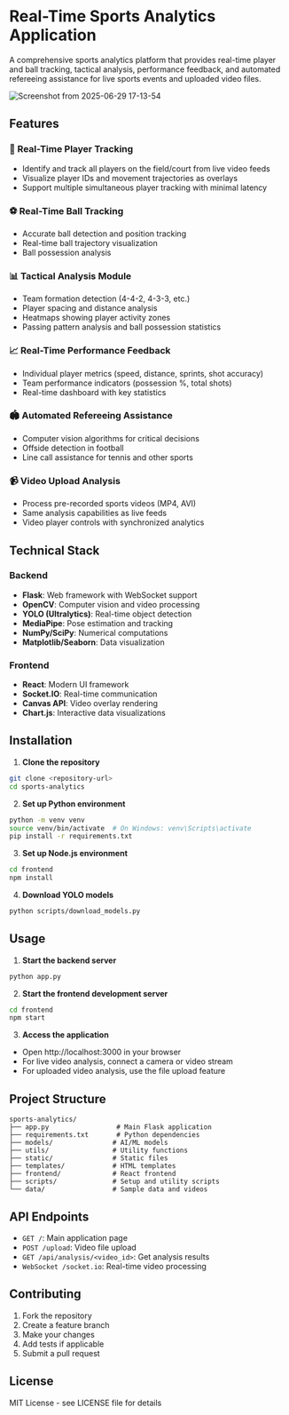 # Real-Time Sports Analytics Application

A comprehensive sports analytics platform that provides real-time player and ball tracking, tactical analysis, performance feedback, and automated refereeing assistance for live sports events and uploaded video files.

![Screenshot from 2025-06-29 17-13-54](https://github.com/user-attachments/assets/d8b1c167-5459-4f91-a299-0f533d0e6a1c)


## Features

### 🎯 Real-Time Player Tracking
- Identify and track all players on the field/court from live video feeds
- Visualize player IDs and movement trajectories as overlays
- Support multiple simultaneous player tracking with minimal latency

### ⚽ Real-Time Ball Tracking
- Accurate ball detection and position tracking
- Real-time ball trajectory visualization
- Ball possession analysis

### 📊 Tactical Analysis Module
- Team formation detection (4-4-2, 4-3-3, etc.)
- Player spacing and distance analysis
- Heatmaps showing player activity zones
- Passing pattern analysis and ball possession statistics

### 📈 Real-Time Performance Feedback
- Individual player metrics (speed, distance, sprints, shot accuracy)
- Team performance indicators (possession %, total shots)
- Real-time dashboard with key statistics

### 🏟️ Automated Refereeing Assistance
- Computer vision algorithms for critical decisions
- Offside detection in football
- Line call assistance for tennis and other sports

### 📹 Video Upload Analysis
- Process pre-recorded sports videos (MP4, AVI)
- Same analysis capabilities as live feeds
- Video player controls with synchronized analytics

## Technical Stack

### Backend
- **Flask**: Web framework with WebSocket support
- **OpenCV**: Computer vision and video processing
- **YOLO (Ultralytics)**: Real-time object detection
- **MediaPipe**: Pose estimation and tracking
- **NumPy/SciPy**: Numerical computations
- **Matplotlib/Seaborn**: Data visualization

### Frontend
- **React**: Modern UI framework
- **Socket.IO**: Real-time communication
- **Canvas API**: Video overlay rendering
- **Chart.js**: Interactive data visualizations

## Installation

1. **Clone the repository**
```bash
git clone <repository-url>
cd sports-analytics
```

2. **Set up Python environment**
```bash
python -m venv venv
source venv/bin/activate  # On Windows: venv\Scripts\activate
pip install -r requirements.txt
```

3. **Set up Node.js environment**
```bash
cd frontend
npm install
```

4. **Download YOLO models**
```bash
python scripts/download_models.py
```

## Usage

1. **Start the backend server**
```bash
python app.py
```

2. **Start the frontend development server**
```bash
cd frontend
npm start
```

3. **Access the application**
- Open http://localhost:3000 in your browser
- For live video analysis, connect a camera or video stream
- For uploaded video analysis, use the file upload feature

## Project Structure

```
sports-analytics/
├── app.py                 # Main Flask application
├── requirements.txt       # Python dependencies
├── models/               # AI/ML models
├── utils/                # Utility functions
├── static/               # Static files
├── templates/            # HTML templates
├── frontend/             # React frontend
├── scripts/              # Setup and utility scripts
└── data/                 # Sample data and videos
```

## API Endpoints

- `GET /`: Main application page
- `POST /upload`: Video file upload
- `GET /api/analysis/<video_id>`: Get analysis results
- `WebSocket /socket.io`: Real-time video processing

## Contributing

1. Fork the repository
2. Create a feature branch
3. Make your changes
4. Add tests if applicable
5. Submit a pull request

## License

MIT License - see LICENSE file for details 
